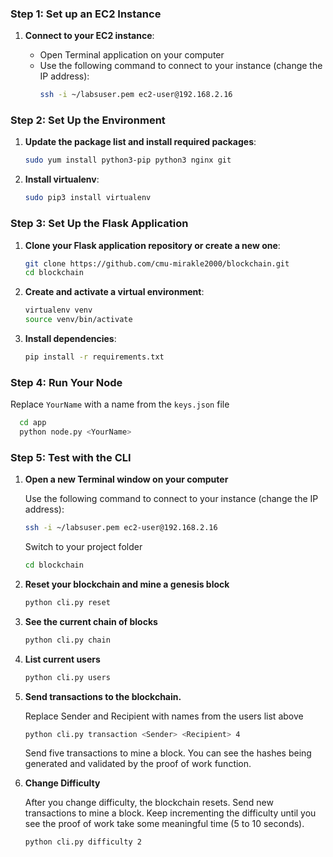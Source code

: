 

### Step 1: Set up an EC2 Instance

1. **Connect to your EC2 instance**:

   - Open Terminal application on your computer
   - Use the following command to connect to your instance (change the IP address):
     ```bash
     ssh -i ~/labsuser.pem ec2-user@192.168.2.16
     ```

### Step 2: Set Up the Environment
1. **Update the package list and install required packages**:
   ```bash
   sudo yum install python3-pip python3 nginx git
   ```
   
2. **Install virtualenv**:
   ```bash
   sudo pip3 install virtualenv
   ```

### Step 3: Set Up the Flask Application
1. **Clone your Flask application repository or create a new one**:
   ```bash
   git clone https://github.com/cmu-mirakle2000/blockchain.git
   cd blockchain
   ```

2. **Create and activate a virtual environment**:
   ```bash
   virtualenv venv
   source venv/bin/activate
   ```

3. **Install dependencies**:
   
   ```bash
   pip install -r requirements.txt
   ```

### Step 4: Run Your Node

Replace `YourName` with a name from the `keys.json` file

   ```bash
     cd app
     python node.py <YourName>
   ```

### Step 5: Test with the CLI



1. **Open a new Terminal window on your computer**
   
   Use the following command to connect to your instance (change the IP address):
     ```bash
     ssh -i ~/labsuser.pem ec2-user@192.168.2.16
     ```
   Switch to your project folder
      ```bash
      cd blockchain
      ```
2. **Reset your blockchain and mine a genesis block**
      ```bash 
      python cli.py reset
      ```
3. **See the current chain of blocks**
      ```bash
      python cli.py chain
      ```
4. **List current users**
      ```bash
      python cli.py users
      ```
5. **Send transactions to the blockchain.**

   Replace Sender and Recipient with names from the users list above
      ```bash
      python cli.py transaction <Sender> <Recipient> 4
      ```
   Send five transactions to mine a block. You can see the hashes being generated and validated by the proof of work function. 

6. **Change Difficulty**
   
   After you change difficulty, the blockchain resets. Send new transactions to mine a block. Keep incrementing the difficulty until you see the proof of work take some meaningful time (5 to 10 seconds). 
      ```bash
      python cli.py difficulty 2
      ```

   


